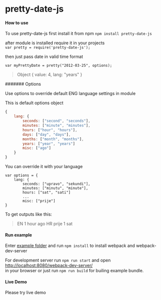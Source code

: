 # pretty-date-js

#### How to use 

To use pretty-date-js first install it from npm `npm install pretty-date-js`

after module is installed require it in your projects</br>
`var pretty = require('pretty-date-js');`

then just pass date in valid time format 

`var myPrettyDate = pretty("2012-03-25", options);`
> Object { value: 4, lang: "years" }

####### Options 

Use options to override default ENG language settings in module

This is default options object
```javascript
{
	lang: {
		seconds: ["second", "seconds"],
		minutes: ["minute", "minutes"],
		hours: ["hour", "hours"],
		days: ["day", "days"],
		months: ["month", "months"],
		years: ["year", "years"]
		misc: ["ago"]
	}
}
```
You can override it with your language 

```javasript
var options = {
    lang: {
        seconds: ["upravo", "sekundi"], 
        minutes: ["minutu", "minute"],
        hours: ["sat", "sati"]
        ...
        misc: ["prije"]
}
``` 
To get outputs like this:

> EN 1 hour ago
> HR prije 1 sat

 
#### Run example

Enter [example folder](https://github.com/zarkoselak/pretty-date-js/tree/master/example) and run `npm install` to install webpack and webpack-dev-server

For development server run `npm run start` and open<br>
[http://localhost:8080/webpack-dev-server/](http://localhost:8080/webpack-dev-server/) <br>
in your browser or just run `npm run build` for builing example bundle.

#### Live Demo
Please try live demo 
